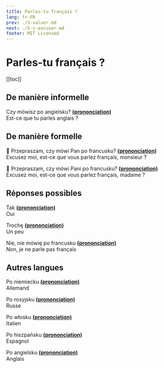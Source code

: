 ```yaml
---
title: Parles-tu français ?
lang: fr-FR
prev: ./3-saluer.md
next: ./5-s-excuser.md
footer: MIT Licensed
---
```


# Parles-tu français ?

[[toc]]

## De manière informelle
Czy mówisz po angielsku? **[(prononciation)](https://voca.ro/1bza8qAfEgU5)**  
Est-ce que tu parles anglais ?

## De manière formelle
:man: Przepraszam, czy mówi Pan po francusku? **[(prononciation)](https://voca.ro/1aKzY68260r6)**  
Excusez moi, est-ce que vous parlez français, monsieur ?

:woman: Przepraszam, czy mówi Pani po francusku? **[(prononciation)](https://voca.ro/19j5w8i5VnDg)**  
Excusez moi, est-ce que vous parlez français, madame ?

## Réponses possibles
Tak **[(prononciation)](https://voca.ro/1aEM4v3bqjOO)**  
Oui

Trochę **[(prononciation)](https://voca.ro/1aDkjSm1h1Cc)**  
Un peu

Nie, nie mówię po francusku **[(prononciation)](https://voca.ro/1dK9mBAwSjb3)**  
Non, je ne parle pas français

## Autres langues
Po niemiecku **[(prononciation)](https://voca.ro/1c60WlSPIme9)**  
Allemand

Po rosyjsku **[(prononciation)](https://voca.ro/16YZJRDrirt3)**  
Russe

Po włosku **[(prononciation)](https://voca.ro/19tDbKp0Hyye)**  
Italien

Po hiszpańsku **[(prononciation)](https://voca.ro/1cRqQRuN1ODF)**  
Espagnol  

Po angielsku **[(prononciation)](https://voca.ro/17sGqbSSApR8)**  
Anglais